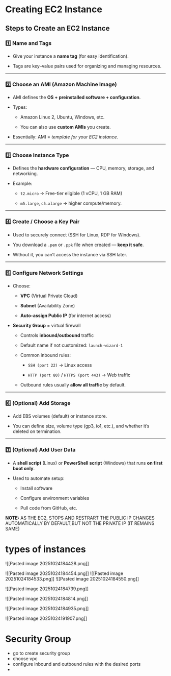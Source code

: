 

# Creating EC2 Instance

## **Steps to Create an EC2 Instance**

### 1️⃣ **Name and Tags**

- Give your instance a **name tag** (for easy identification).
    
- Tags are key–value pairs used for organizing and managing resources.
    

---

### 2️⃣ **Choose an AMI (Amazon Machine Image)**

- AMI defines the **OS + preinstalled software + configuration**.
    
- Types:
    
    - Amazon Linux 2, Ubuntu, Windows, etc.
        
    - You can also use **custom AMIs** you create.
        
- Essentially: AMI = _template for your EC2 instance._
    

---

### 3️⃣ **Choose Instance Type**

- Defines the **hardware configuration** — CPU, memory, storage, and networking.
    
- Example:
    
    - `t2.micro` → Free-tier eligible (1 vCPU, 1 GB RAM)
        
    - `m5.large`, `c5.xlarge` → higher compute/memory.
        

---

### 4️⃣ **Create / Choose a Key Pair**

- Used to securely connect (SSH for Linux, RDP for Windows).
    
- You download a `.pem` or `.ppk` file when created — **keep it safe**.
    
- Without it, you can’t access the instance via SSH later.
    

---

### 5️⃣ **Configure Network Settings**

- Choose:
    
    - **VPC** (Virtual Private Cloud)
        
    - **Subnet** (Availability Zone)
        
    - **Auto-assign Public IP** (for internet access)
        
- **Security Group** = virtual firewall
    
    - Controls **inbound/outbound** traffic
        
    - Default name if not customized: `launch-wizard-1`
        
    - Common inbound rules:
        
        - `SSH (port 22)` → Linux access
            
        - `HTTP (port 80)` / `HTTPS (port 443)` → Web traffic
            
    - Outbound rules usually **allow all traffic** by default.
        

---

### 6️⃣ **(Optional) Add Storage**

- Add EBS volumes (default) or instance store.
    
- You can define size, volume type (gp3, io1, etc.), and whether it’s deleted on termination.
    

---

### 7️⃣ **(Optional) Add User Data**

- A **shell script** (Linux) or **PowerShell script** (Windows) that runs **on first boot only**.
    
- Used to automate setup:
    
    - Install software
        
    - Configure environment variables
        
    - Pull code from GitHub, etc.


**NOTE:** AS THE EC2, STOPS AND RESTRART THE PUBLIC IP CHANGES AUTOMATICALLY BY DEFAULT,BUT NOT THE PRIVATE IP (IT REMAINS SAME)


# types of instances

![[Pasted image 20251024184428.png]]

![[Pasted image 20251024184454.png]]
![[Pasted image 20251024184533.png]]
![[Pasted image 20251024184550.png]]


![[Pasted image 20251024184739.png]]

![[Pasted image 20251024184814.png]]


![[Pasted image 20251024184935.png]]

![[Pasted image 20251024191907.png]]



# Security Group


- go to create security group
- choose vpc
- configure inbound and outbound rules with the desired ports
- 
